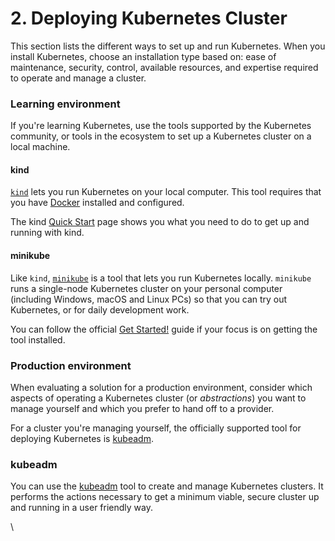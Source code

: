 # 2. Deploying Kubernetes Cluster

This section lists the different ways to set up and run Kubernetes. When you install Kubernetes, choose an installation type based on: ease of maintenance, security, control, available resources, and expertise required to operate and manage a cluster.

### Learning environment <a href="#learning-environment" id="learning-environment"></a>

If you're learning Kubernetes, use the tools supported by the Kubernetes community, or tools in the ecosystem to set up a Kubernetes cluster on a local machine.&#x20;

#### kind <a href="#kind" id="kind"></a>

[`kind`](https://kind.sigs.k8s.io/docs/) lets you run Kubernetes on your local computer. This tool requires that you have [Docker](https://docs.docker.com/get-docker/) installed and configured.

The kind [Quick Start](https://kind.sigs.k8s.io/docs/user/quick-start/) page shows you what you need to do to get up and running with kind.

#### minikube <a href="#minikube" id="minikube"></a>

Like `kind`, [`minikube`](https://minikube.sigs.k8s.io/) is a tool that lets you run Kubernetes locally. `minikube` runs a single-node Kubernetes cluster on your personal computer (including Windows, macOS and Linux PCs) so that you can try out Kubernetes, or for daily development work.

You can follow the official [Get Started!](https://minikube.sigs.k8s.io/docs/start/) guide if your focus is on getting the tool installed.



### Production environment <a href="#production-environment" id="production-environment"></a>

When evaluating a solution for a production environment, consider which aspects of operating a Kubernetes cluster (or _abstractions_) you want to manage yourself and which you prefer to hand off to a provider.

For a cluster you're managing yourself, the officially supported tool for deploying Kubernetes is [kubeadm](https://kubernetes.io/docs/setup/production-environment/tools/kubeadm/).

### kubeadm <a href="#kubeadm" id="kubeadm"></a>

You can use the [kubeadm](https://kubernetes.io/docs/admin/kubeadm/) tool to create and manage Kubernetes clusters. It performs the actions necessary to get a minimum viable, secure cluster up and running in a user friendly way.



\
